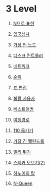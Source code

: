 # 3 Level

1. [N으로 표현]()

2. [입국심사]()

3. [가장 먼 노드]()

4. [디스크 컨트롤러]()
 
5. [네트워크]()

6. [순위]()

7. [표 편집]()

8. [불량 사용자]()

9. [베스트앨범]()

10. [여행경로]()

11. [110 옮기기]()

12. [가장 긴 팰린드롬]()

13. [멀리 뛰기]()

14. [스티커 모으기(2)]()

15. [하노이의 탑]()

16. [N-Queen]()